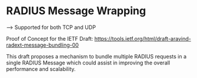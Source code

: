 # RADIUS Message Wrapping

--> Supported for both TCP and UDP

Proof of Concept for the IETF Draft:
https://tools.ietf.org/html/draft-aravind-radext-message-bundling-00 

This draft proposes a mechanism to bundle multiple RADIUS requests in a single RADIUS Message which could assist in improving the overall performance and scalability.
